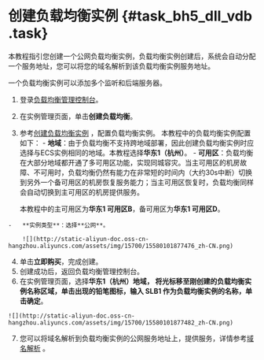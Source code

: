 # 创建负载均衡实例 {#task_bh5_dll_vdb .task}

本教程指引您创建一个公网负载均衡实例，负载均衡实例创建后，系统会自动分配一个服务地址，您可以将您的域名解析到该负载均衡实例服务地址。

一个负载均衡实例可以添加多个监听和后端服务器。

1.   登录[负载均衡管理控制台](https://slb.console.aliyun.com/slb)。 
2.   在实例管理页面，单击**创建负载均衡**。 
3.   参考[创建负载均衡实例](../../../../intl.zh-CN/用户指南/负载均衡实例/创建负载均衡实例.md#) ，配置负载均衡实例。 本教程中的负载均衡实例配置如下：
    -   **地域**：由于负载均衡不支持跨地域部署，因此创建负载均衡实例时应选择与ECS实例相同的地域。本教程选择**华东1（杭州）**。
    -   **可用区**：负载均衡在大部分地域都开通了多可用区功能，实现同城容灾。当主可用区的机房故障、不可用时，负载均衡仍然有能力在非常短的时间内（大约30s中断）切换到另外一个备可用区的机房恢复服务能力；当主可用区恢复时，负载均衡同样会自动切换到主可用区的机房提供服务。

        本教程中的主可用区为**华东1 可用区B**，备可用区为**华东1 可用区D**。

    -   **实例类型**：选择**公网**。

        ![](http://static-aliyun-doc.oss-cn-hangzhou.aliyuncs.com/assets/img/15700/15580101877476_zh-CN.png)

4.   单击**立即购买**，完成创建。 
5.   创建成功后，返回负载均衡管理控制台。 
6.   在实例管理页面，选择**华东1（杭州）**地域， 将光标移至刚创建的负载均衡实例名称区域，单击出现的铅笔图标，输入 SLB1 作为负载均衡实例的名称，单击**确定**。 

    ![](http://static-aliyun-doc.oss-cn-hangzhou.aliyuncs.com/assets/img/15700/15580101877482_zh-CN.png)

7.   您可以将域名解析到负载均衡实例的公网服务地址上，提供服务，详情参考[域名解析](intl.zh-CN/快速入门/域名解析.md#) 。 

